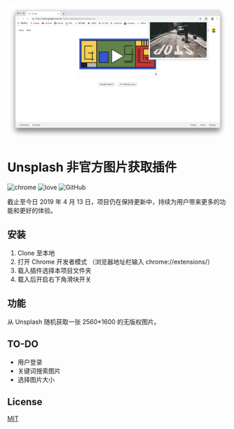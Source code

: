 ![](./images/readme_instance.png)

# Unsplash 非官方图片获取插件
  
![chrome](https://img.shields.io/badge/platform-Chrome-brightgreen.svg)
![love](https://img.shields.io/badge/made%20with-Love-orange.svg)
![GitHub](https://img.shields.io/github/license/yiukuenchu/desktoplash.svg)
  
截止至今日 2019 年 4 月 13 日，项目仍在保持更新中，持续为用户带来更多的功能和更好的体验。

## 安装
1. Clone 至本地
2. 打开 Chrome 开发者模式 （浏览器地址栏输入 chrome://extensions/）
3. 载入插件选择本项目文件夹
4. 载入后开启右下角滑块开关
  
## 功能
从 Unsplash 随机获取一张 2560*1600 的无版权图片。

## TO-DO
* 用户登录
* 关键词搜索图片
* 选择图片大小

## License
[MIT](https://github.com/yiukuenchu/desktoplash/blob/master/LICENSE)

